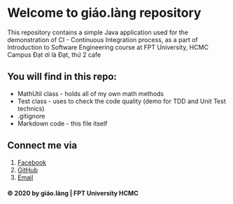 # Welcome to giáo.làng repository
This repository contains a simple Java application used for the demonstration of CI - Continuous Integration process, as a part of Introduction to Software Engineering course at FPT University, HCMC Campus
Đạt ơi là Đạt, thứ 2 cafe

## You will find in this repo:
* MathUtil class - holds all of my own math methods
* Test class - uses to check the code quality (demo for TDD and Unit Test technics)
* .gitignore
* Markdown code - this file itself

## Connect me via
1. [Facebook](https://facebook.com/giao.lang.bis)
2. [GitHub](https://github.com/doit-now)
3. [Email](hoang.nguyenthe@gmail.com)

#### © 2020 by giáo.làng | FPT University HCMC 
 
